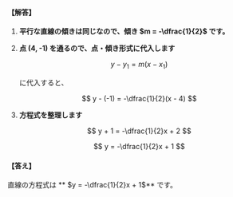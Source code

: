 #### 【解答】

1. **平行な直線の傾きは同じなので、傾き  $m = -\dfrac{1}{2}$ です。**

2. **点 (4, -1) を通るので、点・傾き形式に代入します**

   $$
   y - y_1 = m(x - x_1)
   $$

   に代入すると、

   $$
   y - (-1) = -\dfrac{1}{2}(x - 4)
   $$

3. **方程式を整理します**

   $$
   y + 1 = -\dfrac{1}{2}x + 2
   $$

   $$
   y = -\dfrac{1}{2}x + 1
   $$

#### 【答え】

直線の方程式は ** $y = -\dfrac{1}{2}x + 1$** です。